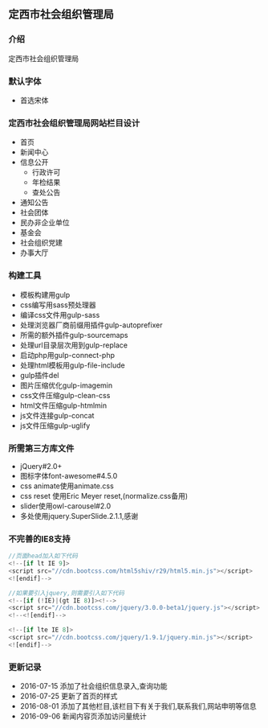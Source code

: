 ## 定西市社会组织管理局

###  介绍
定西市社会组织管理局

###  默认字体
- 首选宋体

### 定西市社会组织管理局网站栏目设计
- 首页
- 新闻中心
- 信息公开
  - 行政许可
  - 年检结果
  - 查处公告
- 通知公告
- 社会团体
- 民办非企业单位
- 基金会
- 社会组织党建
- 办事大厅



###  构建工具
- 模板构建用gulp
- css编写用sass预处理器
- 编译css文件用gulp-sass
- 处理浏览器厂商前缀用插件gulp-autoprefixer
- 所需的额外插件gulp-sourcemaps
- 处理url目录层次用到gulp-replace
- 启动php用gulp-connect-php
- 处理html模板用gulp-file-include
- gulp插件del
- 图片压缩优化gulp-imagemin
- css文件压缩gulp-clean-css
- html文件压缩gulp-htmlmin
- js文件连接gulp-concat
- js文件压缩gulp-uglify

###  所需第三方库文件
- jQuery#2.0+
- 图标字体font-awesome#4.5.0
- css animate使用animate.css
- css reset 使用Eric Meyer reset,(normalize.css备用)
- slider使用owl-carousel#2.0
- 多处使用jquery.SuperSlide.2.1.1,感谢

### 不完善的IE8支持
```javascript
//页面head加入如下代码
<!--[if lt IE 9]>
<script src="//cdn.bootcss.com/html5shiv/r29/html5.min.js"></script>
<![endif]-->

//如果要引入jquery,则需要引入如下代码
<!--[if (!IE)|(gt IE 8)]><!-->
<script src="//cdn.bootcss.com/jquery/3.0.0-beta1/jquery.js"></script>
<!--<![endif]-->

<!--[if lte IE 8]>
<script src="//cdn.bootcss.com/jquery/1.9.1/jquery.min.js"></script>
<![endif]-->
```

### 更新记录
- 2016-07-15 添加了社会组织信息录入,查询功能
- 2016-07-25 更新了首页的样式
- 2016-08-01 添加了其他栏目,该栏目下有关于我们,联系我们,网站申明等信息
- 2016-09-06 新闻内容页添加访问量统计
